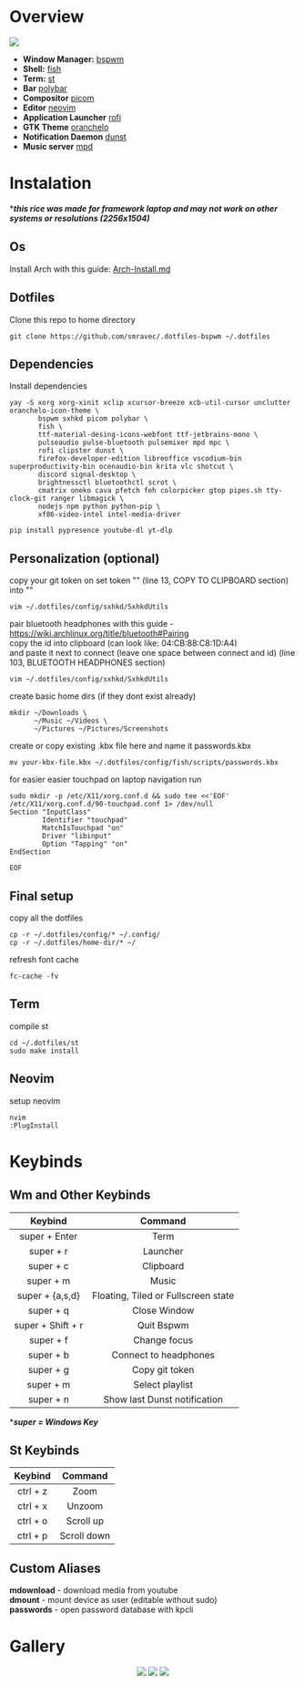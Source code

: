 # Overview
<img src=Preview1.png/>

- **Window Manager:** [bspwm](https://github.com/baskerville/bspwm)
- **Shell:** [fish](https://github.com/fish-shell/fish-shell)
- **Term:** [st](https://st.suckless.org)
- **Bar** [polybar](https://github.com/polybar/polybar)
- **Compositor** [picom](https://github.com/yshui/picom)
- **Editor** [neovim](https://github.com/neovim/neovim)
- **Application Launcher** [rofi](https://github.com/davatorium/rofi)
- **GTK Theme** [oranchelo](https://github.com/OrancheloTeam/oranchelo-icon-theme)
- **Notification Daemon** [dunst](https://github.com/dunst-project/dunst)
- **Music server** [mpd](https://github.com/MusicPlayerDaemon/MPD)

# Instalation
****this rice was made for framework laptop and may not work on other systems or resolutions (2256x1504)***
## Os
Install Arch with this guide: <a href=Arch-Install.md>Arch-Install.md<a/>

## Dotfiles
Clone this repo to home directory
```
git clone https://github.com/smravec/.dotfiles-bspwm ~/.dotfiles
```

## Dependencies
Install dependencies
```
yay -S xorg xorg-xinit xclip xcursor-breeze xcb-util-cursor unclutter oranchelo-icon-theme \
       bspwm sxhkd picom polybar \
       fish \
       ttf-material-desing-icons-webfont ttf-jetbrains-mono \
       pulseaudio pulse-bluetooth pulsemixer mpd mpc \
       rofi clipster dunst \
       firefox-developer-edition libreoffice vscodium-bin superproductivity-bin ocenaudio-bin krita vlc shotcut \
       discord signal-desktop \
       brightnessctl bluetoothctl scrot \
       cmatrix oneko cava pfetch feh colorpicker gtop pipes.sh tty-clock-git ranger libmagick \
       nodejs npm python python-pip \
       xf86-video-intel intel-media-driver 
```
```
pip install pypresence youtube-dl yt-dlp
```

## Personalization (optional)
copy your git token on set token "" (line 13, COPY TO CLIPBOARD section) into ""
```
vim ~/.dotfiles/config/sxhkd/SxhkdUtils 
```
pair bluetooth headphones with this guide - https://wiki.archlinux.org/title/bluetooth#Pairing <br/>
copy the id into clipboard (can look like: 04:CB:88:C8:1D:A4) <br/>
and paste it next to connect (leave one space between connect and id) (line 103, BLUETOOTH HEADPHONES section)  
```
vim ~/.dotfiles/config/sxhkd/SxhkdUtils 
```
create basic home dirs (if they dont exist already)
```
mkdir ~/Downloads \
      ~/Music ~/Videos \
      ~/Pictures ~/Pictures/Screenshots
```
create or copy existing .kbx file here and name it passwords.kbx
```
mv your-kbx-file.kbx ~/.dotfiles/config/fish/scripts/passwords.kbx
```
for easier easier touchpad on laptop navigation run
```
sudo mkdir -p /etc/X11/xorg.conf.d && sudo tee <<'EOF' /etc/X11/xorg.conf.d/90-touchpad.conf 1> /dev/null
Section "InputClass"
        Identifier "touchpad"
        MatchIsTouchpad "on"
        Driver "libinput"
        Option "Tapping" "on"
EndSection

EOF
```

## Final setup
copy all the dotfiles
```
cp -r ~/.dotfiles/config/* ~/.config/
cp -r ~/.dotfiles/home-dir/* ~/
```
refresh font cache
```
fc-cache -fv
```

## Term
compile st
```
cd ~/.dotfiles/st
sudo make install
```

## Neovim
setup neovim
```
nvim
:PlugInstall
```

# Keybinds

## Wm and Other Keybinds

|    Keybind      |             Command                  |
|:---------------:|:------------------------------------:|
|   super + Enter |              Term                    |
|   super + r     |             Launcher                 |
|   super + c     |            Clipboard                 |
|   super + m     |              Music                   |
| super + {a,s,d} | Floating, Tiled or Fullscreen state  |
|   super + q     |          Close Window                |
|super + Shift + r|           Quit Bspwm                 |
|   super + f     |           Change focus               |
|   super + b     |       Connect to headphones          |
|   super + g     |          Copy git token              |
|   super + m     |         Select playlist              |
|   super + n     |    Show last Dunst notification      |

****super = Windows Key***

## St Keybinds

| Keybind|   Command |
|:------:|:---------:|
|ctrl + z|   Zoom    |
|ctrl + x|  Unzoom   |
|ctrl + o| Scroll up |
|ctrl + p|Scroll down|

## Custom Aliases
**mdownload** - download media from youtube <br/>
**dmount** - mount device as user (editable without sudo) <br/>
**passwords** - open password database with kpcli 

# Gallery
<div align="center" >

<img src="Preview2.png"/>
<img src="Preview3.png"/>
<img src="Preview4.png"/>

<div/>
